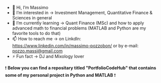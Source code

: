- 👋 Hi, I’m Massimo
- 👀 I’m interested in -> Investment Management, Quantitative Finance & Sciences in general
- 🌱 I’m currently learning -> Quant Finance (MSc) and how to apply advanced math to financial problems (MATLAB and Python are my favorite tools to do that)
- 📫 How to reach me -> on LinkdIn: https://www.linkedin.com/in/massimo-pozzobon/ or by e-mail: pozzo.massi@gmail.com
- ⚡ Fun fact -> DJ and Mixology lover

:exclamation: **Below you can find a repositary titled "PortfolioCodeHub" that contains some of my personal project in Python and MATLAB** :exclamation:
